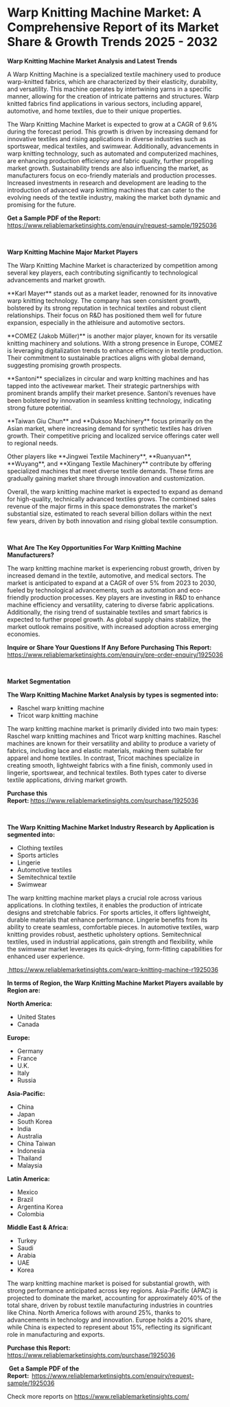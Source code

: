 <p><h1>Warp Knitting Machine Market: A Comprehensive Report of its Market Share & Growth Trends 2025 - 2032</h1></p><p><strong>Warp Knitting Machine Market Analysis and Latest Trends</strong></p>
<p><p>A Warp Knitting Machine is a specialized textile machinery used to produce warp-knitted fabrics, which are characterized by their elasticity, durability, and versatility. This machine operates by intertwining yarns in a specific manner, allowing for the creation of intricate patterns and structures. Warp knitted fabrics find applications in various sectors, including apparel, automotive, and home textiles, due to their unique properties.</p><p>The Warp Knitting Machine Market is expected to grow at a CAGR of 9.6% during the forecast period. This growth is driven by increasing demand for innovative textiles and rising applications in diverse industries such as sportswear, medical textiles, and swimwear. Additionally, advancements in warp knitting technology, such as automated and computerized machines, are enhancing production efficiency and fabric quality, further propelling market growth. Sustainability trends are also influencing the market, as manufacturers focus on eco-friendly materials and production processes. Increased investments in research and development are leading to the introduction of advanced warp knitting machines that can cater to the evolving needs of the textile industry, making the market both dynamic and promising for the future.</p></p>
<p><strong>Get a Sample PDF of the Report:&nbsp;</strong> <a href="https://www.reliablemarketinsights.com/enquiry/request-sample/1925036?utm_campaign=2631&utm_medium=2&utm_source=Github&utm_content=ia&utm_term=28032025&utm_id=warp-knitting-machine">https://www.reliablemarketinsights.com/enquiry/request-sample/1925036</a></p>
<p>&nbsp;</p>
<p><strong>Warp Knitting Machine Major Market Players</strong></p>
<p><p>The Warp Knitting Machine Market is characterized by competition among several key players, each contributing significantly to technological advancements and market growth. </p><p>**Karl Mayer** stands out as a market leader, renowned for its innovative warp knitting technology. The company has seen consistent growth, bolstered by its strong reputation in technical textiles and robust client relationships. Their focus on R&D has positioned them well for future expansion, especially in the athleisure and automotive sectors.</p><p>**COMEZ (Jakob Müller)** is another major player, known for its versatile knitting machinery and solutions. With a strong presence in Europe, COMEZ is leveraging digitalization trends to enhance efficiency in textile production. Their commitment to sustainable practices aligns with global demand, suggesting promising growth prospects.</p><p>**Santoni** specializes in circular and warp knitting machines and has tapped into the activewear market. Their strategic partnerships with prominent brands amplify their market presence. Santoni’s revenues have been bolstered by innovation in seamless knitting technology, indicating strong future potential.</p><p>**Taiwan Giu Chun** and **Duksoo Machinery** focus primarily on the Asian market, where increasing demand for synthetic textiles has driven growth. Their competitive pricing and localized service offerings cater well to regional needs.</p><p>Other players like **Jingwei Textile Machinery**, **Ruanyuan**, **Wuyang**, and **Xingang Textile Machinery** contribute by offering specialized machines that meet diverse textile demands. These firms are gradually gaining market share through innovation and customization.</p><p>Overall, the warp knitting machine market is expected to expand as demand for high-quality, technically advanced textiles grows. The combined sales revenue of the major firms in this space demonstrates the market's substantial size, estimated to reach several billion dollars within the next few years, driven by both innovation and rising global textile consumption.</p></p>
<p>&nbsp;</p>
<p><strong>What Are The Key Opportunities For Warp Knitting Machine Manufacturers?</strong></p>
<p><p>The warp knitting machine market is experiencing robust growth, driven by increased demand in the textile, automotive, and medical sectors. The market is anticipated to expand at a CAGR of over 5% from 2023 to 2030, fueled by technological advancements, such as automation and eco-friendly production processes. Key players are investing in R&D to enhance machine efficiency and versatility, catering to diverse fabric applications. Additionally, the rising trend of sustainable textiles and smart fabrics is expected to further propel growth. As global supply chains stabilize, the market outlook remains positive, with increased adoption across emerging economies.</p></p>
<p><strong>Inquire or Share Your Questions If Any Before Purchasing This Report:</strong> <a href="https://www.reliablemarketinsights.com/enquiry/pre-order-enquiry/1925036?utm_campaign=2631&utm_medium=2&utm_source=Github&utm_content=ia&utm_term=28032025&utm_id=warp-knitting-machine">https://www.reliablemarketinsights.com/enquiry/pre-order-enquiry/1925036</a></p>
<p>&nbsp;</p>
<p><strong>Market Segmentation</strong></p>
<p><strong>The Warp Knitting Machine Market Analysis by types is segmented into:</strong></p>
<p><ul><li>Raschel warp knitting machine</li><li>Tricot warp knitting machine</li></ul></p>
<p><p>The warp knitting machine market is primarily divided into two main types: Raschel warp knitting machines and Tricot warp knitting machines. Raschel machines are known for their versatility and ability to produce a variety of fabrics, including lace and elastic materials, making them suitable for apparel and home textiles. In contrast, Tricot machines specialize in creating smooth, lightweight fabrics with a fine finish, commonly used in lingerie, sportswear, and technical textiles. Both types cater to diverse textile applications, driving market growth.</p></p>
<p><strong>Purchase this Report:&nbsp;</strong><a href="https://www.reliablemarketinsights.com/purchase/1925036?utm_campaign=2631&utm_medium=2&utm_source=Github&utm_content=ia&utm_term=28032025&utm_id=warp-knitting-machine">https://www.reliablemarketinsights.com/purchase/1925036</a></p>
<p>&nbsp;</p>
<p><strong>The Warp Knitting Machine Market Industry Research by Application is segmented into:</strong></p>
<p><ul><li>Clothing textiles</li><li>Sports articles</li><li>Lingerie</li><li>Automotive textiles</li><li>Semitechnical textile</li><li>Swimwear</li></ul></p>
<p><p>The warp knitting machine market plays a crucial role across various applications. In clothing textiles, it enables the production of intricate designs and stretchable fabrics. For sports articles, it offers lightweight, durable materials that enhance performance. Lingerie benefits from its ability to create seamless, comfortable pieces. In automotive textiles, warp knitting provides robust, aesthetic upholstery options. Semitechnical textiles, used in industrial applications, gain strength and flexibility, while the swimwear market leverages its quick-drying, form-fitting capabilities for enhanced user experience.</p></p>
<p><a href="https://www.reliablemarketinsights.com/warp-knitting-machine-r1925036?utm_campaign=2631&utm_medium=2&utm_source=Github&utm_content=ia&utm_term=28032025&utm_id=warp-knitting-machine">&nbsp;https://www.reliablemarketinsights.com/warp-knitting-machine-r1925036</a></p>
<p><strong>In terms of Region, the Warp Knitting Machine Market Players available by Region are:</strong></p>
<p>
    <p> <strong> North America: </strong>
        <ul>
            <li>United States</li>
            <li>Canada</li>
        </ul>
        </p> 
    <p> <strong> Europe: </strong>
        <ul>
            <li>Germany</li>
            <li>France</li>
            <li>U.K.</li>
            <li>Italy</li>
            <li>Russia</li>
        </ul>
        </p> 
    <p> <strong> Asia-Pacific: </strong>
        <ul>
            <li>China</li>
            <li>Japan</li>
            <li>South Korea</li>
            <li>India</li>
            <li>Australia</li>
            <li>China Taiwan</li>
            <li>Indonesia</li>
            <li>Thailand</li>
            <li>Malaysia</li>
        </ul>
        </p> 
    <p> <strong> Latin America: </strong>
        <ul>
            <li>Mexico</li>
            <li>Brazil</li>
            <li>Argentina Korea</li>
            <li>Colombia</li>
        </ul>
        </p> 
    <p> <strong> Middle East & Africa: </strong>
        <ul>
            <li>Turkey</li>
            <li>Saudi</li>
            <li>Arabia</li>
            <li>UAE</li>
            <li>Korea</li>
        </ul>
    </p>
    </p>
<p><p>The warp knitting machine market is poised for substantial growth, with strong performance anticipated across key regions. Asia-Pacific (APAC) is projected to dominate the market, accounting for approximately 40% of the total share, driven by robust textile manufacturing industries in countries like China. North America follows with around 25%, thanks to advancements in technology and innovation. Europe holds a 20% share, while China is expected to represent about 15%, reflecting its significant role in manufacturing and exports.</p></p>
<p><strong>Purchase this Report: </strong><a href="https://www.reliablemarketinsights.com/purchase/1925036?utm_campaign=2631&utm_medium=2&utm_source=Github&utm_content=ia&utm_term=28032025&utm_id=warp-knitting-machine">https://www.reliablemarketinsights.com/purchase/1925036</a></p>
<p>&nbsp;<strong>Get a Sample PDF of the Report:&nbsp;&nbsp;</strong><a href="https://www.reliablemarketinsights.com/enquiry/request-sample/1925036?utm_campaign=2631&utm_medium=2&utm_source=Github&utm_content=ia&utm_term=28032025&utm_id=warp-knitting-machine">https://www.reliablemarketinsights.com/enquiry/request-sample/1925036</a></p>
<p><strong></strong></p>
<p>Check more reports on <a href="https://www.reliablemarketinsights.com/?utm_campaign=2631&utm_medium=2&utm_source=Github&utm_content=ia&utm_term=28032025&utm_id=warp-knitting-machine">https://www.reliablemarketinsights.com/</a></p>
